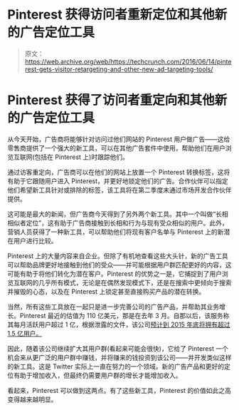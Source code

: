 # Pinterest 获得访问者重新定位和其他新的广告定位工具 

> 原文：<https://web.archive.org/web/https://techcrunch.com/2016/06/14/pinterest-gets-visitor-retargeting-and-other-new-ad-targeting-tools/>

# Pinterest 获得了访问者重定向和其他新的广告定位工具

从今天开始，广告商将能够针对访问过他们网站的 Pinterest 用户做广告——这给零售商提供了一个强大的新工具，可以在其他广告套件中使用，帮助他们在用户浏览互联网(包括在 Pinterest 上)时跟踪他们。

通过访客重定向，广告商可以在他们的网站上放置一个 Pinterest 转换标签，这将有助于它跟随用户进入 Pinterest，并更好地锁定他们的广告。合作伙伴可以指定他们希望新工具针对或排除的标签，该工具将在第二季度末通过市场开发合作伙伴提供。

这可能是最大的新闻，但广告商今天得到了另外两个新工具。其中一个叫做“长相相似者定位”，这有助于广告商接触到长相和行为与现有受众相似的用户。此外，营销人员获得了一种新工具，可以帮助他们将现有客户名单与 Pinterest 上的新潜在用户进行比较。

Pinterest 上的大量内容来自企业。但除了有机地查看这些大头针，新的广告工具可以帮助品牌更好地接触到他们的受众——并可能根据用户群匹配更好的内容，这可能有助于将他们转化为潜在客户。Pinterest 的优势之一是，它捕捉到了用户浏览互联网的几乎所有模式，无论是在偶然发现模式下，还是在搜索中更倾向于搜索并摧毁的心态，以及在 Pinterest 上锁定甚至直接购买产品的潜在转换。

当然，所有这些工具放在一起只是进一步完善公司的广告产品，并帮助其业务增长。Pinterest 最近的估值为 110 亿美元，那是在去年 3 月。自那以后，该服务称其每月活跃用户超过 1 亿，根据泄露的文件，该公司[预计到 2015 年底将拥有超过 1.5 亿用户。](https://web.archive.org/web/20221206205151/https://beta.techcrunch.com/2015/10/16/leaked-pinterest-documents-show-revenue-growth-forecasts/)

因此，随着该公司继续扩大其用户群(看起来可能会很快)，它给了 Pinterest 一个机会来从更广泛的用户群中赚钱，并将赚来的钱投资到该公司——并开发类似这样的新工具。这是 Twitter 实际上一直在努力的一个领域。新的广告产品和更好的定位有助于增加收入，但最终仍需要用户群的增长才能增加收入。

看起来，Pinterest 可以做到这两点。有了这些新工具，Pinterest 的价值如此之高变得越来越明显。